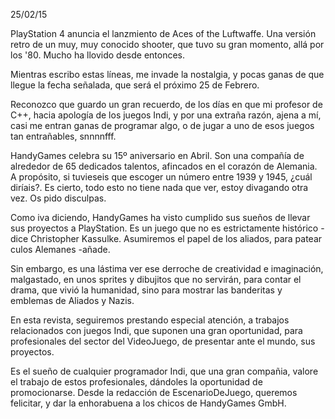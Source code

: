 25/02/15

PlayStation 4 anuncia el lanzmiento de Aces of the Luftwaffe. Una versión retro de un muy, muy conocido shooter, que tuvo su gran momento, allá por los '80. Mucho ha llovido desde entonces.

Mientras escribo estas líneas, me invade la nostalgia, y pocas ganas de que llegue la fecha señalada, que será el próximo 25 de Febrero.


Reconozco que guardo un gran recuerdo, de los días en que mi profesor de C++, hacia apología de los juegos Indi, y por una extraña razón, ajena a mí, casi me entran ganas de programar algo, o de jugar a uno de esos juegos tan entrañables, snnnnfff.


HandyGames celebra su 15º aniversario en Abril. Son una compañía de alrededor de 65 dedicados talentos, afincados en el corazón de Alemania. A propósito, si tuvieseis que escoger un número entre 1939 y 1945, ¿cuál diríais?. Es cierto, todo esto no tiene nada que ver, estoy divagando otra vez. Os pido disculpas.



Como iva diciendo, HandyGames ha visto cumplido sus sueños de llevar sus proyectos a PlayStation. Es un juego que no es estrictamente histórico -dice Christopher Kassulke. Asumiremos el papel de los aliados, para patear culos Alemanes -añade.


Sin embargo, es una lástima ver ese derroche de creatividad e imaginación, malgastado, en unos sprites y dibujitos que no servirán, para contar el drama, que vivió la humanidad, sino para mostrar las banderitas y emblemas de Aliados y  Nazis.


En esta revista, seguiremos prestando especial atención, a trabajos relacionados con juegos Indi, que suponen una gran oportunidad, para profesionales del sector del VideoJuego, de presentar ante el mundo, sus proyectos.


Es el sueño de cualquier programador Indi, que una gran compañia, valore el trabajo de estos profesionales, dándoles la oportunidad de promocionarse. Desde la redacción de EscenarioDeJuego, queremos felicitar, y dar la enhorabuena a los chicos de HandyGames GmbH.

